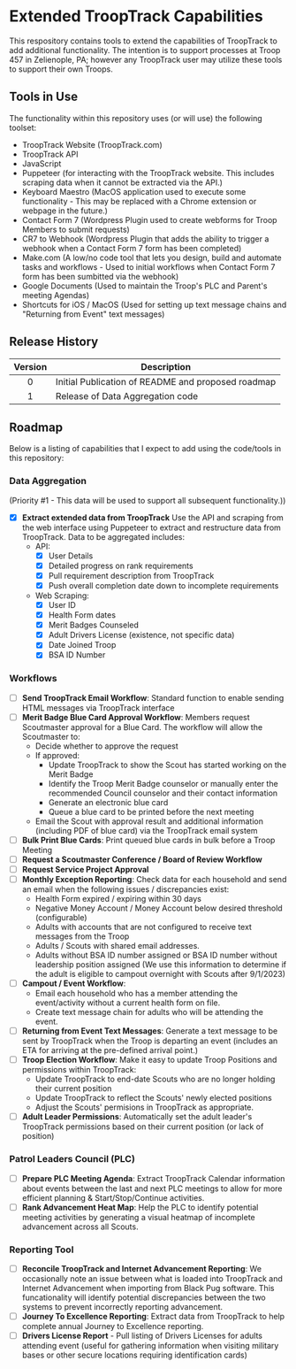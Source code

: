 # Extended TroopTrack Capabilities
 This respository contains tools to extend the capabilities of TroopTrack to add additional functionality.  The intention is to support processes at Troop 457 in Zelienople, PA; however any TroopTrack user may utilize these tools to support their own Troops.

## Tools in Use
The functionality within this repository uses (or will use) the following toolset:
- TroopTrack Website (TroopTrack.com)
- TroopTrack API
- JavaScript
- Puppeteer (for interacting with the TroopTrack website.  This includes scraping data when it cannot be extracted via the API.)
- Keyboard Maestro (MacOS application used to execute some functionality - This may be replaced with a Chrome extension or webpage in the future.)
- Contact Form 7 (Wordpress Plugin used to create webforms for Troop Members to submit requests)
- CR7 to Webhook (Wordpress Plugin that adds the ability to trigger a webhook when a Contact Form 7 form has been completed)
- Make.com (A low/no code tool that lets you design, build and automate tasks and workflows - Used to initial workflows when Contact Form 7 form has been sumbitted via the webhook)
- Google Documents (Used to maintain the Troop's PLC and Parent's meeting Agendas)
- Shortcuts for iOS / MacOS (Used for setting up text message chains and "Returning from Event" text messages)

## Release History
| Version | Description |
| :-----: | ----------- |
| 0       | Initial Publication of README and proposed roadmap |
| 1       | Release of Data Aggregation code |

## Roadmap
Below is a listing of capabilities that I expect to add using the code/tools in this repository:

### Data Aggregation
(Priority #1 - This data will be used to support all subsequent functionality.))
- [x] **Extract extended data from TroopTrack** Use the API and scraping from the web interface using Puppeteer to extract and restructure data from TroopTrack.  Data to be aggregated includes:
    - API:
        - [x] User Details
        - [x] Detailed progress on rank requirements
        - [x] Pull requirement description from TroopTrack
        - [x] Push overall completion date down to incomplete requirements
    - Web Scraping:
        - [x] User ID
        - [x] Health Form dates
        - [x] Merit Badges Counseled
        - [x] Adult Drivers License (existence, not specific data)
        - [x] Date Joined Troop
        - [x] BSA ID Number

### Workflows
- [ ] **Send TroopTrack Email Workflow**:  Standard function to enable sending HTML messages via TroopTrack interface
- [ ] **Merit Badge Blue Card Approval Workflow**: Members request Scoutmaster approval for a Blue Card.  The workflow will allow the Scoutmaster to:
    - Decide whether to approve the request
    - If approved:
        - Update TroopTrack to show the Scout has started working on the Merit Badge
        - Identify the Troop Merit Badge counselor or manually enter the recommended Council counselor and their contact information
        - Generate an electronic blue card 
        - Queue a blue card to be printed before the next meeting
    - Email the Scout with approval result and additional information (including PDF of blue card) via the TroopTrack email system
- [ ] **Bulk Print Blue Cards**: Print queued blue cards in bulk before a Troop Meeting
- [ ] **Request a Scoutmaster Conference / Board of Review Workflow**
- [ ] **Request Service Project Approval**
- [ ] **Monthly Exception Reporting**: Check data for each household and send an email when the following issues / discrepancies exist:
    - Health Form expired / expiring within 30 days
    - Negative Money Account / Money Account below desired threshold (configurable)
    - Adults with accounts that are not configured to receive text messages from the Troop
    - Adults / Scouts with shared email addresses.
    - Adults without BSA ID number assigned or BSA ID number without leadership position assigned (We use this information to determine if the adult is eligible to campout overnight with Scouts after 9/1/2023)
- [ ] **Campout / Event Workflow**: 
    - Email each household who has a member attending the event/activity without a current health form on file.
    - Create text message chain for adults who will be attending the event.
- [ ] **Returning from Event Text Messages**: Generate a text message to be sent by TroopTrack when the Troop is departing an event (includes an ETA for arriving at the pre-defined arrival point.)
- [ ] **Troop Election Workflow**: Make it easy to update Troop Positions and permissions within TroopTrack:
    - Update TroopTrack to end-date Scouts who are no longer holding their current position
    - Update TroopTrack to reflect the Scouts' newly elected positions
    - Adjust the Scouts' permisions in TroopTrack as appropriate.
- [ ] **Adult Leader Permissions**: Automatically set the adult leader's TroopTrack permissions based on their current position (or lack of position)

### Patrol Leaders Council (PLC)
- [ ] **Prepare PLC Meeting Agenda**:  Extract TroopTrack Calendar information about events between the last and next PLC meetings to allow for more efficient planning & Start/Stop/Continue activities.  
- [ ] **Rank Advancement Heat Map**:  Help the PLC to identify potential meeting activities by generating a visual heatmap of incomplete advancement across all Scouts.

### Reporting Tool
- [ ] **Reconcile TroopTrack and Internet Advancement Reporting**: We occasionally note an issue between what is loaded into TroopTrack and Internet Advancement when importing from Black Pug software.  This funcationality will identify potential discrepancies between the two systems to prevent incorrectly reporting advancement.
- [ ] **Journey To Excellence Reporting**:  Extract data from TroopTrack to help complete annual Journey to Excellence reporting.
- [ ] **Drivers License Report** - Pull listing of Drivers Licenses for adults attending event (useful for gathering information when visiting military bases or other secure locations requiring identification cards)
